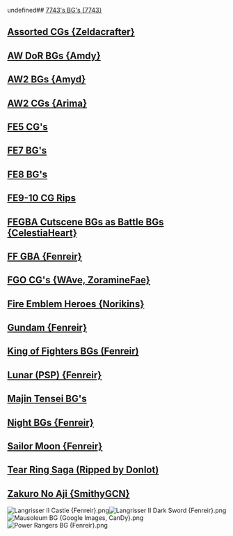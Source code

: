 undefined## [7743's BG's {7743}](7743's%20BG's%20%7B7743%7D)

## [Assorted CGs {Zeldacrafter}](Assorted%20CGs%20%7BZeldacrafter%7D)

## [AW DoR BGs {Amdy}](AW%20DoR%20BGs%20%7BAmdy%7D)

## [AW2 BGs {Amyd}](AW2%20BGs%20%7BAmyd%7D)

## [AW2 CGs {Arima}](AW2%20CGs%20%7BArima%7D)

## [FE5 CG's](FE5%20CG's)

## [FE7 BG's](FE7%20BG's)

## [FE8 BG's](FE8%20BG's)

## [FE9-10 CG Rips](FE9-10%20CG%20Rips)

## [FEGBA Cutscene BGs as Battle BGs {CelestiaHeart}](FEGBA%20Cutscene%20BGs%20as%20Battle%20BGs%20%7BCelestiaHeart%7D)

## [FF GBA {Fenreir}](FF%20GBA%20%7BFenreir%7D)

## [FGO CG's {WAve, ZoramineFae}](FGO%20CG's%20%7BWAve,%20ZoramineFae%7D)

## [Fire Emblem Heroes {Norikins}](Fire%20Emblem%20Heroes%20%7BNorikins%7D)

## [Gundam {Fenreir}](Gundam%20%7BFenreir%7D)

## [King of Fighters BGs (Fenreir)](King%20of%20Fighters%20BGs%20(Fenreir))

## [Lunar (PSP) {Fenreir}](Lunar%20(PSP)%20%7BFenreir%7D)

## [Majin Tensei BG's](Majin%20Tensei%20BG's)

## [Night BGs {Fenreir}](Night%20BGs%20%7BFenreir%7D)

## [Sailor Moon {Fenreir}](Sailor%20Moon%20%7BFenreir%7D)

## [Tear Ring Saga (Ripped by Donlot)](Tear%20Ring%20Saga%20(Ripped%20by%20Donlot))

## [Zakuro No Aji {SmithyGCN}](Zakuro%20No%20Aji%20%7BSmithyGCN%7D)

![Langrisser II Castle {Fenreir}.png](https://raw.githubusercontent.com/Klokinator/FE-Repo/main/BGs,%20Interface%20Elements/Background%20CGs/Langrisser%20II%20Castle%20%7BFenreir%7D.png "Langrisser II Castle {Fenreir}.png")![Langrisser II Dark Sword {Fenreir}.png](https://raw.githubusercontent.com/Klokinator/FE-Repo/main/BGs,%20Interface%20Elements/Background%20CGs/Langrisser%20II%20Dark%20Sword%20%7BFenreir%7D.png "Langrisser II Dark Sword {Fenreir}.png")![Mausoleum BG {Google Images, CanDy}.png](https://raw.githubusercontent.com/Klokinator/FE-Repo/main/BGs,%20Interface%20Elements/Background%20CGs/Mausoleum%20BG%20%7BGoogle%20Images,%20CanDy%7D.png "Mausoleum BG {Google Images, CanDy}.png")![Power Rangers BG {Fenreir}.png](https://raw.githubusercontent.com/Klokinator/FE-Repo/main/BGs,%20Interface%20Elements/Background%20CGs/Power%20Rangers%20BG%20%7BFenreir%7D.png "Power Rangers BG {Fenreir}.png")